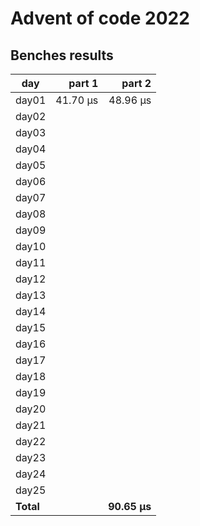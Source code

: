 # Advent of code 2022

## Benches results
| day   |   part 1  |   part 2  | 
|-------|----------:|----------:|
| day01 |  41.70 μs |  48.96 μs |
| day02 |           |           |
| day03 |           |           |
| day04 |           |           |
| day05 |           |           |
| day06 |           |           |
| day07 |           |           |
| day08 |           |           |
| day09 |           |           |
| day10 |           |           |
| day11 |           |           |
| day12 |           |           |
| day13 |           |           |
| day14 |           |           |
| day15 |           |           |
| day16 |           |           |
| day17 |           |           |
| day18 |           |           |
| day19 |           |           |
| day20 |           |           |
| day21 |           |           |
| day22 |           |           |
| day23 |           |           |
| day24 |           |           |
| day25 |           |           |
|**Total**|           |**90.65 μs** |